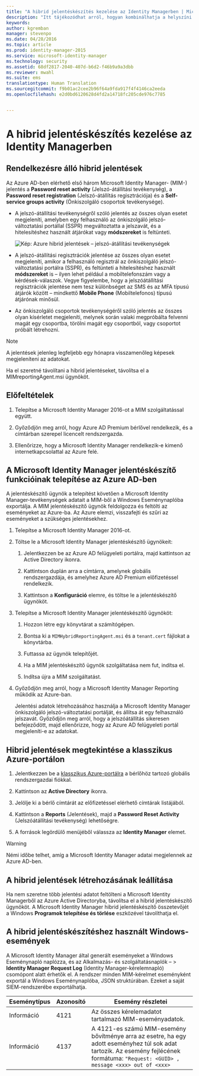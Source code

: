 ```yaml
---
title: "A hibrid jelentéskészítés kezelése az Identity Managerben | Microsoft Identity Manager"
description: "Itt tájékozódhat arról, hogyan kombinálhatja a helyszíni és a felhőalapú adatokat hibrid jelentések formájában az Azure-ban, és hogyan kezelheti és jelenítheti meg ezeket a jelentéseket."
keywords: 
author: kgremban
manager: stevenpo
ms.date: 04/28/2016
ms.topic: article
ms.prod: identity-manager-2015
ms.service: microsoft-identity-manager
ms.technology: security
ms.assetid: 68df2817-2040-407d-b6d2-f46b9a9a3dbb
ms.reviewer: mwahl
ms.suite: ems
translationtype: Human Translation
ms.sourcegitcommit: f9b01ac2cee2b96f64a9fda917f4f4146ca2eeda
ms.openlocfilehash: e2d0bd6120628d4fd2a14718fc205cde976c7785


---
```


# A hibrid jelentéskészítés kezelése az Identity Managerben

## Rendelkezésre álló hibrid jelentések
Az Azure AD-ben elérhető első három Microsoft Identity Manager- (MIM-) jelentés a **Password reset activity** (Jelszó-átállítási tevékenység), a **Password reset registration** (Jelszó-átállítás regisztrációja) és a **Self-service groups activity** (Önkiszolgáló csoportok tevékenysége).

-   A jelszó-átállítási tevékenységről szóló jelentés az összes olyan esetet megjeleníti, amelyben egy felhasználó az önkiszolgáló jelszó-változtatási portállal (SSPR) megváltoztatta a jelszavát, és a hitelesítéshez használt átjárókat vagy **módszereket** is feltünteti.

    ![Kép: Azure hibrid jelentések – jelszó-átállítási tevékenységek](media/MIM-Hybrid-passwordreset.jpg)

-   A jelszó-átállítási regisztrációk jelentése az összes olyan esetet megjeleníti, amikor a felhasználó regisztrál az önkiszolgáló jelszó-változtatási portálra (SSPR), és feltünteti a hitelesítéshez használt **módszereket** is – ilyen lehet például a mobiltelefonszám vagy a kérdések-válaszok.
    Vegye figyelembe, hogy a jelszóátállítási regisztrációk jelentése nem tesz különbséget az SMS és az MFA típusú átjárók között – mindkettő **Mobile Phone** (Mobiltelefonos) típusú átjárónak minősül.

-   Az önkiszolgáló csoportok tevékenységéről szóló jelentés az összes olyan kísérletet megjeleníti, melynek során valaki megpróbálta felvenni magát egy csoportba, törölni magát egy csoportból, vagy csoportot próbált létrehozni.

> [!NOTE]
> A jelentések jelenleg legfeljebb egy hónapra visszamenőleg képesek megjeleníteni az adatokat.
>
> Ha el szeretné távolítani a hibrid jelentéseket, távolítsa el a MIMreportingAgent.msi ügynököt.

## Előfeltételek

1.  Telepítse a Microsoft Identity Manager 2016-ot a MIM szolgáltatással együtt.

2.  Győződjön meg arról, hogy Azure AD Premium bérlővel rendelkezik, és a címtárban szerepel licencelt rendszergazda.

3.  Ellenőrizze, hogy a Microsoft Identity Manager rendelkezik-e kimenő internetkapcsolattal az Azure felé.

## A Microsoft Identity Manager jelentéskészítő funkcióinak telepítése az Azure AD-ben
A jelentéskészítő ügynök a telepítést követően a Microsoft Identity Manager-tevékenységek adatait a MIM-ből a Windows Eseménynaplóba exportálja. A MIM jelentéskészítő ügynök feldolgozza és feltölti az eseményeket az Azure-ba. Az Azure elemzi, visszafejti és szűri az eseményeket a szükséges jelentésekhez.

1.  Telepítse a Microsoft Identity Manager 2016-ot.

2.  Töltse le a Microsoft Identity Manager jelentéskészítő ügynökeit:

    1.  Jelentkezzen be az Azure AD felügyeleti portálra, majd kattintson az Active Directory ikonra.

    2.  Kattintson duplán arra a címtárra, amelynek globális rendszergazdája, és amelyhez Azure AD Premium előfizetéssel rendelkezik.

    3.  Kattintson a **Konfiguráció** elemre, és töltse le a jelentéskészítő ügynököt.

3.  Telepítse a Microsoft Identity Manager jelentéskészítő ügynököt:

    1.  Hozzon létre egy könyvtárat a számítógépen.

    2.  Bontsa ki a `MIMHybridReportingAgent.msi` és a `tenant.cert` fájlokat a könyvtárba.

    3.  Futtassa az ügynök telepítőjét.

    4.  Ha a MIM jelentéskészítő ügynök szolgáltatása nem fut, indítsa el.

    5.  Indítsa újra a MIM szolgáltatást.

4.  Győződjön meg arról, hogy a Microsoft Identity Manager Reporting működik az Azure-ban.

    Jelentési adatok létrehozásához használja a Microsoft Identity Manager önkiszolgáló jelszó-változtatási portálját, és állítsa át egy felhasználó jelszavát. Győződjön meg arról, hogy a jelszóátállítás sikeresen befejeződött, majd ellenőrizze, hogy az Azure AD felügyeleti portál megjeleníti-e az adatokat.

## Hibrid jelentések megtekintése a klasszikus Azure-portálon

1.  Jelentkezzen be a [klasszikus Azure-portálra](https://manage.windowsazure.com/) a bérlőhöz tartozó globális rendszergazdai fiókkal.

2.  Kattintson az **Active Directory** ikonra.

3.  Jelölje ki a bérlő címtárát az előfizetéssel elérhető címtárak listájából.

4.  Kattintson a **Reports** (Jelentések), majd a **Password Reset Activity** (Jelszóátállítási tevékenység) lehetőségre.

5.  A források legördülő menüjéből válassza az **Identity Manager** elemet.

> [!WARNING]
> Némi időbe telhet, amíg a Microsoft Identity Manager adatai megjelennek az Azure AD-ben.

## A hibrid jelentések létrehozásának leállítása
Ha nem szeretne több jelentési adatot feltölteni a Microsoft Identity Managerből az Azure Active Directoryba, távolítsa el a hibrid jelentéskészítő ügynököt. A Microsoft Identity Manager hibrid jelentéskészítő összetevőjét a Windows **Programok telepítése és törlése** eszközével távolíthatja el.

## A hibrid jelentéskészítéshez használt Windows-események
A Microsoft Identity Manager által generált eseményeket a Windows Eseménynapló naplózza, és az Alkalmazás- és szolgáltatásnaplók – &gt; **Identity Manager Request Log** (Identity Manager-kérelemnapló) csomópont alatt érhetők el. A rendszer minden MIM-kérelmet eseményként exportál a Windows Eseménynaplóba, JSON struktúrában. Ezeket a saját SIEM-rendszerébe exportálhatja.

|Eseménytípus|Azonosító|Esemény részletei|
|--------------|------|-----------------|
|Információ|4121|Az összes kérelemadatot tartalmazó MIM-eseményadatok.|
|Információ|4137|A 4121-es számú MIM-esemény bővítménye arra az esetre, ha egy adott eseményhez túl sok adat tartozik. Az esemény fejlécének formátuma: `"Request: <GUID> , message <xxx> out of <xxx>`|



<!--HONumber=Jun16_HO4-->


